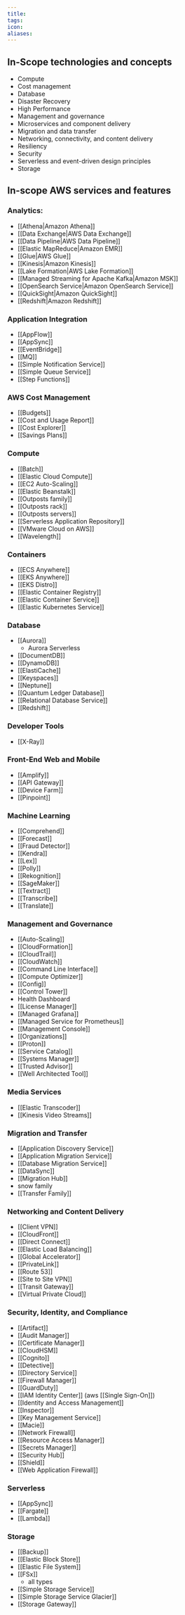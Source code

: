 ```yaml
---
title: 
tags: 
icon: 
aliases: 
---
```

## In-Scope technologies and concepts

- Compute
- Cost management
- Database
- Disaster Recovery
- High Performance
- Management and governance
- Microservices and component delivery
- Migration and data transfer
- Networking, connectivity, and content delivery
- Resiliency
- Security
- Serverless and event-driven design principles
- Storage


## In-scope AWS services and features

### Analytics:

- [[Athena|Amazon Athena]]
- [[Data Exchange|AWS Data Exchange]]
- [[Data Pipeline|AWS Data Pipeline]]
- [[Elastic MapReduce|Amazon EMR]]
- [[Glue|AWS Glue]]
- [[Kinesis|Amazon Kinesis]]
- [[Lake Formation|AWS Lake Formation]]
- [[Managed Streaming for Apache Kafka|Amazon MSK]]
- [[OpenSearch Service|Amazon OpenSearch Service]]
- [[QuickSight|Amazon QuickSight]]
- [[Redshift|Amazon Redshift]]

### Application Integration

- [[AppFlow]]
- [[AppSync]]
- [[EventBridge]]
- [[MQ]]
- [[Simple Notification Service]]
- [[Simple Queue Service]]
- [[Step Functions]]

### AWS Cost Management

- [[Budgets]]
- [[Cost and Usage Report]]
- [[Cost Explorer]]
- [[Savings Plans]]

### Compute

- [[Batch]]
- [[Elastic Cloud Compute]]
- [[EC2 Auto-Scaling]]
- [[Elastic Beanstalk]]
- [[Outposts family]]
- [[Outposts rack]]
- [[Outposts servers]]
- [[Serverless Application Repository]]
- [[VMware Cloud on AWS]]
- [[Wavelength]]

### Containers

- [[ECS Anywhere]]
- [[EKS Anywhere]]
- [[EKS Distro]]
- [[Elastic Container Registry]]
- [[Elastic Container Service]]
- [[Elastic Kubernetes Service]]

### Database

- [[Aurora]]
	- Aurora Serverless
- [[DocumentDB]]
- [[DynamoDB]]
- [[ElastiCache]]
- [[Keyspaces]]
- [[Neptune]]
- [[Quantum Ledger Database]]
- [[Relational Database Service]]
- [[Redshift]]

### Developer Tools

- [[X-Ray]]

### Front-End Web and Mobile

- [[Amplify]]
- [[API Gateway]]
- [[Device Farm]]
- [[Pinpoint]]

### Machine Learning

- [[Comprehend]]
- [[Forecast]]
- [[Fraud Detector]]
- [[Kendra]]
- [[Lex]]
- [[Polly]]
- [[Rekognition]]
- [[SageMaker]]
- [[Textract]]
- [[Transcribe]]
- [[Translate]]

### Management and Governance

- [[Auto-Scaling]]
- [[CloudFormation]]
- [[CloudTrail]]
- [[CloudWatch]]
- [[Command Line Interface]]
- [[Compute Optimizer]]
- [[Config]]
- [[Control Tower]]
- Health Dashboard
- [[License Manager]]
- [[Managed Grafana]]
- [[Managed Service for Prometheus]]
- [[Management Console]]
- [[Organizations]]
- [[Proton]]
- [[Service Catalog]]
- [[Systems Manager]]
- [[Trusted Advisor]]
- [[Well Architected Tool]]

### Media Services

- [[Elastic Transcoder]]
- [[Kinesis Video Streams]]

### Migration and Transfer

- [[Application Discovery Service]]
- [[Application Migration Service]]
- [[Database Migration Service]]
- [[DataSync]]
- [[Migration Hub]]
- snow family
- [[Transfer Family]]

### Networking and Content Delivery

- [[Client VPN]]
- [[CloudFront]]
- [[Direct Connect]]
- [[Elastic Load Balancing]]
- [[Global Accelerator]]
- [[PrivateLink]]
- [[Route 53]]
- [[Site to Site VPN]]
- [[Transit Gateway]]
- [[Virtual Private Cloud]]

### Security, Identity, and Compliance

- [[Artifact]]
- [[Audit Manager]]
- [[Certificate Manager]]
- [[CloudHSM]]
- [[Cognito]]
- [[Detective]]
- [[Directory Service]]
- [[Firewall Manager]]
- [[GuardDuty]]
- [[IAM Identity Center]] (aws [[Single Sign-On]])
- [[Identity and Access Management]]
- [[Inspector]]
- [[Key Management Service]]
- [[Macie]]
- [[Network Firewall]]
- [[Resource Access Manager]]
- [[Secrets Manager]]
- [[Security Hub]]
- [[Shield]]
- [[Web Application Firewall]]

### Serverless

- [[AppSync]]
- [[Fargate]]
- [[Lambda]]

### Storage

- [[Backup]]
- [[Elastic Block Store]]
- [[Elastic File System]]
- [[FSx]]
	- all types
- [[Simple Storage Service]]
- [[Simple Storage Service Glacier]]
- [[Storage Gateway]]